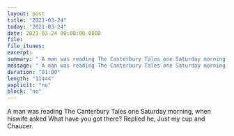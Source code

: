 ```yaml
---
layout: post
title: "2021-03-24"
today: "2021-03-24"
date: 2021-03-24 00:00:00 0000
file:
file_itunes:
excerpt:
summary: " A man was reading The Canterbury Tales one Saturday morning, when hiswife asked What have you got there? Replied he, Just my cup and Chaucer. "
message: " A man was reading The Canterbury Tales one Saturday morning, when hiswife asked What have you got there? Replied he, Just my cup and Chaucer. "
duration: "01:00"
length: "11444"
explicit: "no"
block: "no"
---
```

 A man was reading The Canterbury Tales one Saturday morning, when hiswife asked What have you got there? Replied he, Just my cup and Chaucer. 


